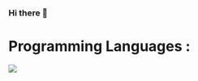 ### Hi there 👋


# Programming Languages :
<p align="">
  <a href="https://skillicons.dev">
    <img src="https://skillicons.dev/icons?i=c,cpp,cs,python,java,javascript,ts" />
  </a>
</p>
